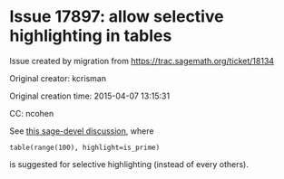 # Issue 17897: allow selective highlighting in tables

Issue created by migration from https://trac.sagemath.org/ticket/18134

Original creator: kcrisman

Original creation time: 2015-04-07 13:15:31

CC:  ncohen

See [this sage-devel discussion](https://groups.google.com/forum/#!topic/sage-devel/frQdY6TsN2Y), where

```
table(range(100), highlight=is_prime) 
```

is suggested for selective highlighting (instead of every others).
